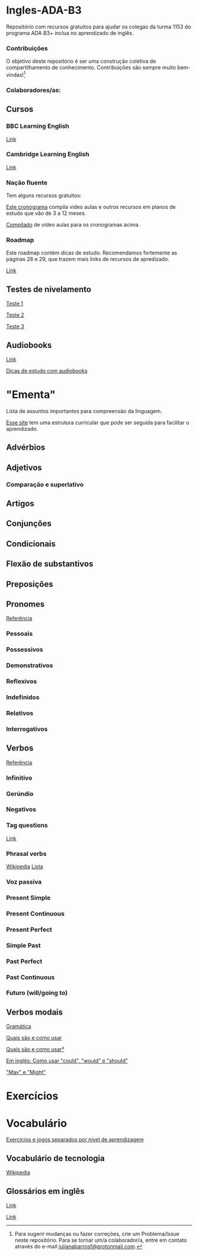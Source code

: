 # Ingles-ADA-B3
Repositório com recursos gratuitos para ajudar os colegas da turma 1153 do programa ADA B3+ inclua no aprendizado de inglês.

### Contribuições
O objetivo deste repositório é ser uma construção coletiva de compartilhamento de conhecimento. Contribuições são sempre muito bem-vindas![^1]

[^1]: Para sugerir mudanças ou fazer correções, crie um Problema/Issue neste repositório.
  Para se tornar um/a colaborador/a, entre em contato através do e-mail julianabarrosf@protonmail.com.

### Colaboradores/as:


## Cursos
### BBC Learning English
[Link](https://www.bbc.co.uk/learningenglish/)

### Cambridge Learning English
[Link](https://www.cambridgeenglish.org/learning-english/)

### Nação fluente
Tem alguns recursos gratuitos:

[Este cronograma](https://www.nacaofluente.com/blog/ingles-para-quem-tem-pressa/) compila vídeo aulas e outros recursos em planos de estudo que vão de 3 a 12 meses.

[Compilado](https://www.nacaofluente.com/blog/como-aprender-ingles-no-youtube/?video=1) de vídeo aulas para os cronogramas acima.

### Roadmap
Este roadmap contém dicas de estudo. Recomendamos fortemente as páginas 28 e 29, que trazem mais links de recursos de apredizado.

[Link](https://roadmapforenglishlearning.wordpress.com/wp-content/uploads/2021/11/booklet-roadmap.pdf)


## Testes de nivelamento
[Teste 1](https://www.examenglish.com/leveltest/index.php)

[Teste 2](https://ihworld.com/learn/ih-english-language-level-test/)

[Teste 3](https://www.cambridgeenglish.org/test-your-english/)


## Audiobooks
[Link](https://essential.com.br/audiobooks-em-ingles/)

[Dicas de estudo com audiobooks](https://www.institutomindset.com.br/blog/audiobooks-para-aprender-ingles-dicas-de-como-estudar/)


# "Ementa"
Lista de assuntos importantes para compreensão da linguagem.

[Esse site](https://cl.letras.ufg.br/p/14781-ementa-e-programa-ingles) tem uma estrutura curricular que pode ser seguida para facilitar o aprendizado.

## Advérbios
## Adjetivos
### Comparação e superlativo
## Artigos
## Conjunções
## Condicionais
## Flexão de substantivos
## Preposições
## Pronomes
[Referência](https://www.todamateria.com.br/pronomes-em-ingles/)

### Pessoais
### Possessivos
### Demonstrativos
### Reflexivos
### Indefinidos
### Relativos
### Interrogativos


## Verbos
[Referência](https://www.grammarly.com/blog/verb-tenses/)

### Infinitivo
### Gerúndio
### Negativos
### Tag questions
[Link](https://blog.duolingo.com/pt/tag-questions-ingles/)

### Phrasal verbs
[Wikipedia](https://pt.wikipedia.org/wiki/Phrasal_verb)
[Lista](https://www.topwayschool.com/blog/phrasal-verbs)


### Voz passiva
### Present Simple
### Present Continuous
### Present Perfect
### Simple Past
### Past Perfect
### Past Continuous
### Futuro (will/going to)

## Verbos modais
[Gramática](https://www.todamateria.com.br/modal-verbs/)

[Quais são e como usar](https://culturainglesamg.com.br/blog/o-que-sao-quais-sao-e-como-usar-os-verbos-modais/)

[Quais são e como usar²](https://www.openenglish.com.br/blog/modal-verbs/)

[Em inglês: Como usar "could", "would" e "should"](https://www.britannica.com/dictionary/eb/qa/How-to-Use-Could-Would-and-Should)

["May" e "Might"](https://www.people.com.br/noticias/idiomas/qual-a-diferenca-entre-may-e-might)


# Exercícios



# Vocabulário
[Exercícios e jogos separados por nível de aprendizagem](https://learnenglish.britishcouncil.org/vocabulary)

## Vocabulário de tecnologia
[Wikipedia](https://pt.wiktionary.org/wiki/Vocabul%C3%A1rio:Ingl%C3%AAs/Gloss%C3%A1rio_de_Inform%C3%A1tica_Ingl%C3%AAs-Portugu%C3%AAs)

## Glossários em inglês
[Link](https://glossarytech.com/)

[Link](https://www.dataprise.com/it-glossary/)

